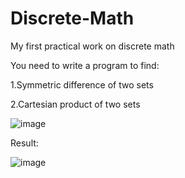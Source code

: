 # Discrete-Math

My first practical work on discrete math

You need to write a program to find:

1.Symmetric difference of two sets

2.Cartesian product of two sets

![image](https://user-images.githubusercontent.com/91155188/160699323-c39aefa0-e103-4439-86a5-e2612f942fbe.png)

Result:

![image](https://user-images.githubusercontent.com/91155188/160699472-6a95ec31-ce4a-4f7f-87ac-302bbbe5a4e6.png)


